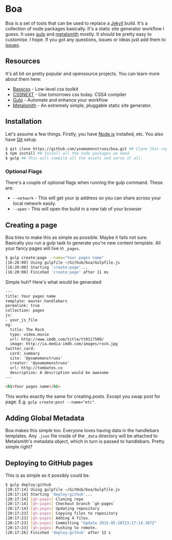 Boa
=========

Boa is a set of tools that can be used to replace a [Jekyll](http://jekyllrb.com/) build. It's a collection of node packages basically. It's a static site generator workflow I guess. It uses [gulp](http://gulpjs.com/) and [metalsmith](http://metalsmith.io) mostly. It should be pretty easy to customise. I hope. If you got any questions, issues or ideas just add them to [issues](https://github.com/yoamomonstruos/pwww/issues).

Resources
---------

It's all bit on pretty popular and opensource projects. You can learn more about them here:

- [Basscss](http://www.basscss.com/) - Low-level css toolkit
- [CSSNEXT](https://cssnext.github.io/) - Use tomorrows css today. CSS4 compiler
- [Gulp](http://gulpjs.com) - Automate and enhance your workflow
- [Metalsmith](http://metalsmith.io) - An extremely simple, pluggable static site generator.

Installation
---------

Let's assume a few things. Firstly, you have [Node.js](https://nodejs.org/) installed, etc. You also have [Git](http://git-scm.com/) setup.

```sh
$ git clone https://github.com/yoamomonstruos/boa.git ## Clone this repo :)
$ npm install ## Install all the node packages we need
$ gulp ## This will compile all the assets and serve it all.
```

### Optional Flags

There's a couple of optional flags when running the gulp command. These are:
- `--network` - This will get your ip address so you can share across your local network easily.
- `--open` - This will open the build in a new tab of your browser

Creating a page
--------

Boa tries to make this as simple as possible. Maybe it fails not sure. Basically you run a gulp task to generate you're new content template. All your fancy pages will live in `_pages`.

```sh
$ gulp create:page --name="Your pages name"
[16:20:00] Using gulpfile ~/Github/boa/Gulpfile.js
[16:20:00] Starting 'create:page'...
[16:20:00] Finished 'create:page' after 11 ms
```

Simple huh? Here's what would be generated

```html
---
title: Your pages name
template: master.handlebars
permalink: true
collection: pages
js:
- your_js_file
og:
  title: The Rock
  type: video.movie
  url: http://www.imdb.com/title/tt0117500/
  image: http://ia.media-imdb.com/images/rock.jpg
twitter_card:
  card: summary
  site: '@yoamomonstruos'
  creator: '@yoamomonstruos'
  url: http://tombates.co
  description: A description would be awesome
---

<h1>Your pages name</h1>
```

This works exactly the same for creating posts. Except you swap post for page. E.g. `gulp create:post --name="etc"`.


Adding Global Metadata
---------

Boa makes this simple too. Everyone loves having data in the handlebars templates. Any `.json` file inside of the `_data` directory will be attached to Metalsmith's metadata object, which in turn is passed to handlebars. Pretty simple right?

Deploying to GitHub pages
---------

This is as simple as it possibly could be.

```sh
$ gulp deploy:github
[20:17:14] Using gulpfile ~/GitHub/boa/Gulpfile.js
[20:17:14] Starting 'deploy:github'...
[20:17:14] [gh-pages] Cloning repo
[20:17:14] [gh-pages] Checkout branch `gh-pages`
[20:17:14] [gh-pages] Updating repository
[20:17:23] [gh-pages] Copying files to repository
[20:17:23] [gh-pages] Adding 4 files.
[20:17:23] [gh-pages] Committing "Update 2015-05-28T23:17:14.307Z"
[20:17:23] [gh-pages] Pushing to remote.
[20:17:26] Finished 'deploy:github' after 12 s
